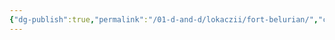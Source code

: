 ```yaml
---
{"dg-publish":true,"permalink":"/01-d-and-d/lokaczii/fort-belurian/","created":"2024-11-09T09:06:49.852+03:00","updated":"2023-12-26T14:49:02.129+03:00"}
---
```


